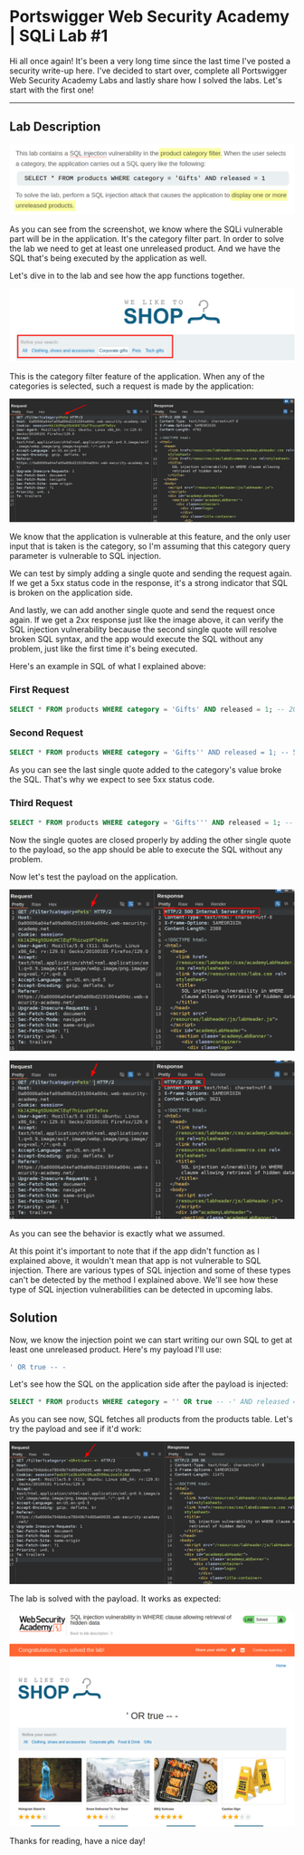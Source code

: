 # Portswigger Web Security Academy | SQLi Lab #1

Hi all once again! It's been a very long time since the last time I've posted a security write-up here. I've decided to start over, complete all Portswigger Web Security Academy Labs and lastly share how I solved the labs. Let's start with the first one!

---

## Lab Description

![Lab Desc](./images/sqli-1-lab-desc.png)

As you can see from the screenshot, we know where the SQLi vulnerable part will be in the application. It's the category filter part. In order to solve the lab we need to get at least one unreleased product. And we have the SQL that's being executed by the application as well.

Let's dive in to the lab and see how the app functions together.

![Category Filter](./images/sqli-1-category-filter.png)

This is the category filter feature of the application. When any of the categories is selected, such a request is made by the application:

![Category Request](./images/sqli-1-category-request.png)

We know that the application is vulnerable at this feature, and the only user input that is taken is the category, so I'm assuming that this category query parameter is vulnerable to SQL injection.

We can test by simply adding a single quote and sending the request again. If we get a 5xx status code in the response, it's a strong indicator that SQL is broken on the application side.

And lastly, we can add another single quote and send the request once again. If we get a 2xx response just like the image above, it can verify the SQL injection vulnerability because the second single quote will resolve broken SQL syntax, and the app would execute the SQL without any problem, just like the first time it's being executed.

Here's an example in SQL of what I explained above:

### First Request
```sql
SELECT * FROM products WHERE category = 'Gifts' AND released = 1; -- 200 OK
```

### Second Request
```sql
SELECT * FROM products WHERE category = 'Gifts'' AND released = 1; -- 500 Internal Server Error
```

As you can see the last single quote added to the category's value broke the SQL. That's why we expect to see 5xx status code.

### Third Request
```sql
SELECT * FROM products WHERE category = 'Gifts''' AND released = 1; -- 200 OK
```

Now the single quotes are closed properly by adding the other single quote to the payload, so the app should be able to execute the SQL without any problem.

Now let's test the payload on the application.

![Second Request](./images/sqli-1-second-request.png)

![Third Request](./images/sqli-1-third-request.png)

As you can see the behavior is exactly what we assumed.

At this point it's important to note that if the app didn't function as I explained above, it wouldn't mean that app is not vulnerable to SQL injection. There are various types of SQL injection and some of these types can't be detected by the method I explained above. We'll see how these type of SQL injection vulnerabilities can be detected in upcoming labs.

## Solution

Now, we know the injection point we can start writing our own SQL to get at least one unreleased product. Here's my payload I'll use:

```sql
' OR true -- -
```

Let's see how the SQL on the application side after the payload is injected:

```sql
SELECT * FROM products WHERE category = '' OR true -- -' AND released = 1
```

As you can see now, SQL fetches all products from the products table. Let's try the payload and see if it'd work:

![Payload Request](./images/sqli-1-payload-request.png)

The lab is solved with the payload. It works as expected:

![Payload Request](./images/sqli-1-lab-solved.png)

Thanks for reading, have a nice day!